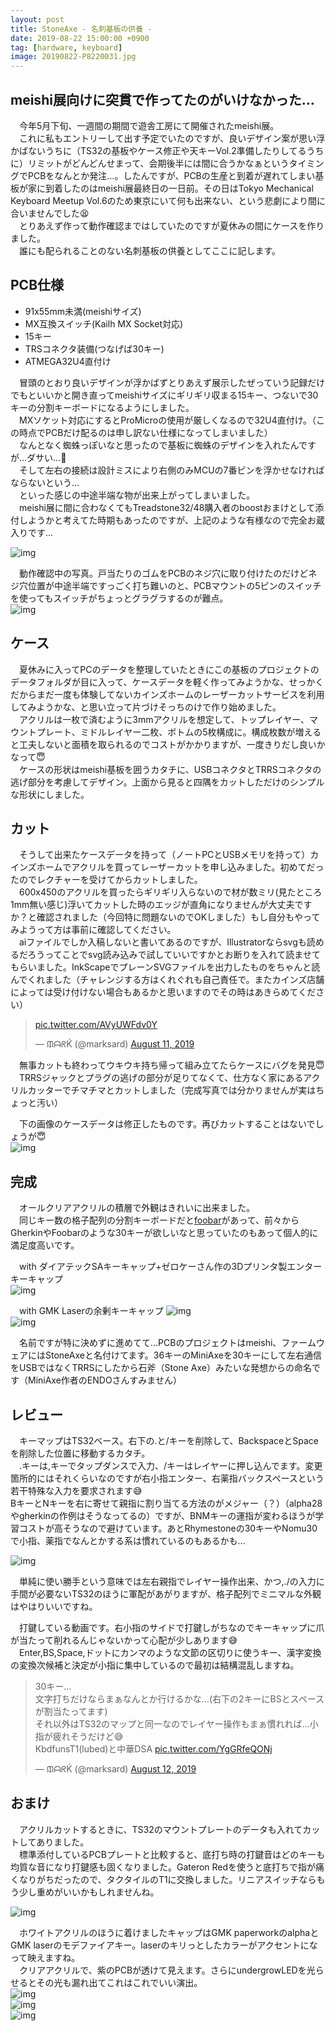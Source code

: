 ```yaml
---
layout: post
title: StoneAxe - 名刺基板の供養 -
date: 2019-08-22 15:00:00 +0900
tag: [hardware, keyboard]
image: 20190822-P8220031.jpg
---
```


## meishi展向けに突貫で作ってたのがいけなかった…

　今年5月下旬、一週間の期間で遊舎工房にて開催されたmeishi展。  
　これに私もエントリーして出す予定でいたのですが、良いデザイン案が思い浮かばないうちに（TS32の基板やケース修正や天キーVol.2準備したりしてるうちに）リミットがどんどんせまって、会期後半には間に合うかなぁというタイミングでPCBをなんとか発注…。したんですが、PCBの生産と到着が遅れてしまい基板が家に到着したのはmeishi展最終日の一日前。その日はTokyo Mechanical Keyboard Meetup Vol.6のため東京にいて何も出来ない、という悲劇により間に合いませんでした😫  
　とりあえず作って動作確認まではしていたのですが夏休みの間にケースを作りました。  
　誰にも配られることのない名刺基板の供養としてここに記します。  

## PCB仕様

- 91x55mm未満(meishiサイズ)
- MX互換スイッチ(Kailh MX Socket対応)
- 15キー
- TRSコネクタ装備(つなげば30キー)
- ATMEGA32U4直付け

　冒頭のとおり良いデザインが浮かばずとりあえず展示したぜっていう記録だけでもといいかと開き直ってmeishiサイズにギリギリ収まる15キー、つないで30キーの分割キーボードになるようにしました。  
　MXソケット対応にするとProMicroの使用が厳しくなるので32U4直付け。（この時点でPCBだけ配るのは申し訳ない仕様になってしまいました）  
　なんとなく蜘蛛っぽいなと思ったので基板に蜘蛛のデザインを入れたんですが…ダサい…🤦‍  
　そして左右の接続は設計ミスにより右側のみMCUの7番ピンを浮かせなければならないという…  
　といった感じの中途半端な物が出来上がってしまいました。  
　meishi展に間に合わなくてもTreadstone32/48購入者のboostおまけとして添付しようかと考えてた時期もあったのですが、上記のような有様なので完全お蔵入りです…  

![img](/assets/photos/2019-05-26-APC_1177.jpg)  

　動作確認中の写真。戸当たりのゴムをPCBのネジ穴に取り付けたのだけどネジ穴位置が中途半端ですっごく打ち難いのと、PCBマウントの5ピンのスイッチを使ってもスイッチがちょっとグラグラするのが難点。  
![img](/assets/photos/20190601-APC_1183.jpg)  

## ケース

　夏休みに入ってPCのデータを整理していたときにこの基板のプロジェクトのデータフォルダが目に入って、ケースデータを軽く作ってみようかな、せっかくだからまだ一度も体験してないカインズホームのレーザーカットサービスを利用してみようかな、と思い立って片づけそっちのけで作り始めました。  
　アクリルは一枚で済むように3mmアクリルを想定して、トップレイヤー、マウントプレート、ミドルレイヤー二枚、ボトムの5枚構成に。構成枚数が増えると工夫しないと面積を取られるのでコストがかかりますが、一度きりだし良いかなって😇  
　ケースの形状はmeishi基板を囲うカタチに、USBコネクタとTRRSコネクタの逃げ部分を考慮してデザイン。上面から見ると四隅をカットしただけのシンプルな形状にしました。  

## カット

　そうして出来たケースデータを持って（ノートPCとUSBメモリを持って）カインズホームでアクリルを買ってレーザーカットを申し込みました。初めてだったのでレクチャーを受けてからカットしました。  
　600x450のアクリルを買ったらギリギリ入らないので材が数ミリ(見たところ1mm無い感じ)浮いてカットした時のエッジが直角になりませんが大丈夫ですか？と確認されました（今回特に問題ないのでOKしました）もし自分もやってみようって方は事前に確認してください。  
　aiファイルでしか入稿しないと書いてあるのですが、Illustratorならsvgも読めるだろうってことでsvg読み込みで試していいですかとお断りを入れて読ませてもらいました。InkScapeでプレーンSVGファイルを出力したものをちゃんと読んでくれました（チャレンジする方はくれぐれも自己責任で。またカインズ店舗によっては受け付けない場合もあるかと思いますのでその時はあきらめてください）  

<blockquote class="twitter-tweet"><p lang="und" dir="ltr"><a href="https://t.co/AVyUWFdv0Y">pic.twitter.com/AVyUWFdv0Y</a></p>&mdash; ᙢᗩᖇḰ (@marksard) <a href="https://twitter.com/marksard/status/1160508890611535873?ref_src=twsrc%5Etfw">August 11, 2019</a></blockquote> <script async src="https://platform.twitter.com/widgets.js" charset="utf-8"></script>

　無事カットも終わってウキウキ持ち帰って組み立てたらケースにバグを発見😇  
　TRRSジャックとプラグの逃げの部分が足りてなくて、仕方なく家にあるアクリルカッターでチマチマとカットしました（完成写真では分かりませんが実はちょっと汚い）  

　下の画像のケースデータは修正したものです。再びカットすることはないでしょうが😇  
![img](/assets/photos/stoneaxe_case.png)  

## 完成

　オールクリアアクリルの積層で外観はきれいに出来ました。  
　同じキー数の格子配列の分割キーボードだと[foobar](http://www.40percent.club/2017/09/foobar-10.html)があって、前々からGherkinやFoobarのような30キーが欲しいなと思っていたのもあって個人的に満足度高いです。  

　with ダイアテックSAキーキャップ+ゼロケーさん作の3Dプリンタ製エンターキーキャップ  
![img](/assets/photos/20190811-P8110113.jpg)  

　with GMK Laserの余剰キーキャップ
![img](/assets/photos/20190822-P8220029.jpg)  
![img](/assets/photos/20190822-P8220031.jpg)  

　名前ですが特に決めずに進めてて…PCBのプロジェクトはmeishi、ファームウェアにはStoneAxeと名付けてます。36キーのMiniAxeを30キーにして左右通信をUSBではなくTRRSにしたから石斧（Stone Axe）みたいな発想からの命名です（MiniAxe作者のENDOさんすみません）  

## レビュー

　キーマップはTS32ベース。右下の.と/キーを削除して、BackspaceとSpaceを削除した位置に移動するカタチ。  
　.キーは,キーでタップダンスで入力、/キーはレイヤーに押し込んでます。変更箇所的にはそれくらいなのですが右小指エンター、右薬指バックスペースという若干特殊な入力を要求されます😅  
BキーとNキーを右に寄せて親指に割り当てる方法のがメジャー（？）（alpha28やgherkinの作例はそうなってるの）ですが、BNMキーの運指が変わるほうが学習コストが高そうなので避けています。あとRhymestoneの30キーやNomu30で小指、薬指でなんとかする系は慣れているのもあるかも…  

![img](/assets/photos/stoneaxe_keymap.png)  

　単純に使い勝手という意味では左右親指でレイヤー操作出来、かつ,./の入力に手間が必要ないTS32のほうに軍配があがりますが、格子配列でミニマルな外観はやはりいいですね。  

　打鍵している動画です。右小指のサイドで打鍵しがちなのでキーキャップに爪が当たって削れるんじゃないかって心配が少しあります😅  
　Enter,BS,Space,ドットにカンマのような文節の区切りに使うキー、漢字変換の変換次候補と決定が小指に集中しているので最初は結構混乱しますね。　 
<blockquote class="twitter-tweet"><p lang="ja" dir="ltr">30キー…<br>文字打ちだけならまぁなんとか行けるかな…(右下の2キーにBSとスペースが割当たってます)<br>それ以外はTS32のマップと同一なのでレイヤー操作もまぁ慣れれば…小指が疲れそうだけど😅<br>KbdfunsT1(lubed)と中華DSA <a href="https://t.co/YgGRfeQONj">pic.twitter.com/YgGRfeQONj</a></p>&mdash; ᙢᗩᖇḰ (@marksard) <a href="https://twitter.com/marksard/status/1160939599130062849?ref_src=twsrc%5Etfw">August 12, 2019</a></blockquote> <script async src="https://platform.twitter.com/widgets.js" charset="utf-8"></script>

## おまけ

　アクリルカットするときに、TS32のマウントプレートのデータも入れてカットしてありました。  
　標準添付しているPCBプレートと比較すると、底打ち時の打鍵音はどのキーも均質な音になり打鍵感も固くなりました。Gateron Redを使うと底打ちで指が痛くなりがちだったので、タクタイルのT1に交換しました。リニアスイッチならもう少し重めがいいかもしれませんね。  

![img](/assets/photos/20190811-IMG_9384.jpg)  

　ホワイトアクリルのほうに着けましたキャップはGMK paperworkのalphaとGMK laserのモデファイアキー。laserのキリっとしたカラーがアクセントになって映えますね。  
　クリアアクリルで、紫のPCBが透けて見えます。さらにundergrowLEDを光らせるとその光も漏れ出てこれはこれでいい演出。  
![img](/assets/photos/20190829-IMG_9499.jpg)  
![img](/assets/photos/20190829-IMG_9500.jpg)  
![img](/assets/photos/20190829-IMG_9501.jpg)  
